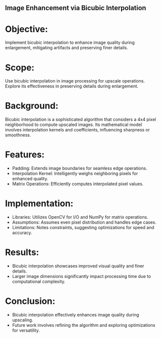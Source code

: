 ## Image Enhancement via Bicubic Interpolation


# Objective:
Implement bicubic interpolation to enhance image quality during enlargement, mitigating artifacts and preserving finer details.

# Scope:
  Use bicubic interpolation in image processing for upscale operations.
  Explore its effectiveness in preserving details during enlargement.
  
# Background:
Bicubic interpolation is a sophisticated algorithm that considers a 4x4 pixel neighborhood to compute upscaled images. Its mathematical model involves interpolation kernels and coefficients, influencing sharpness or smoothness.

# Features:

  - Padding: Extends image boundaries for seamless edge operations.
  - Interpolation Kernel: Intelligently weighs neighboring pixels for enhanced quality.
  - Matrix Operations: Efficiently computes interpolated pixel values.


# Implementation:

  - Libraries: Utilizes OpenCV for I/O and NumPy for matrix operations.
  - Assumptions: Assumes even pixel distribution and handles edge cases.
  - Limitations: Notes constraints, suggesting optimizations for speed and accuracy.

# Results:

  - Bicubic interpolation showcases improved visual quality and finer details.
  - Larger image dimensions significantly impact processing time due to computational complexity.


# Conclusion:
  - Bicubic interpolation effectively enhances image quality during upscaling.
  - Future work involves refining the algorithm and exploring optimizations for versatility.
